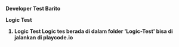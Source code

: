 <b>Developer Test Barito

<b>Logic Test 
1. Logic Test 
  Logic tes berada di dalam folder 'Logic-Test'
  bisa di jalankan di playcode.io
